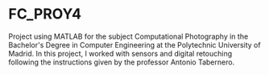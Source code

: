 # FC_PROY4
Project using MATLAB for the subject Computational Photography in the Bachelor's Degree in Computer Engineering at the Polytechnic University of Madrid.
In this project, I worked with sensors and digital retouching following the instructions given by the professor Antonio Tabernero.
